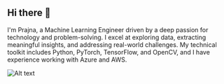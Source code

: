 ## Hi there 👋

I'm Prajna, a Machine Learning Engineer driven by a deep passion for technology and problem-solving. I excel at exploring data, extracting meaningful insights, and addressing real-world challenges. My technical toolkit includes Python, PyTorch, TensorFlow, and OpenCV, and I have experience working with Azure and AWS.



![Alt text](https://user-images.githubusercontent.com/68494604/128660445-eac307db-718e-453b-81c7-30247c5dcac6.gif)



